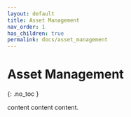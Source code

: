 ```yaml
---
layout: default
title: Asset Management
nav_order: 1
has_children: true
permalink: docs/asset_management
---
```


# Asset Management
{: .no_toc }

content content content.
